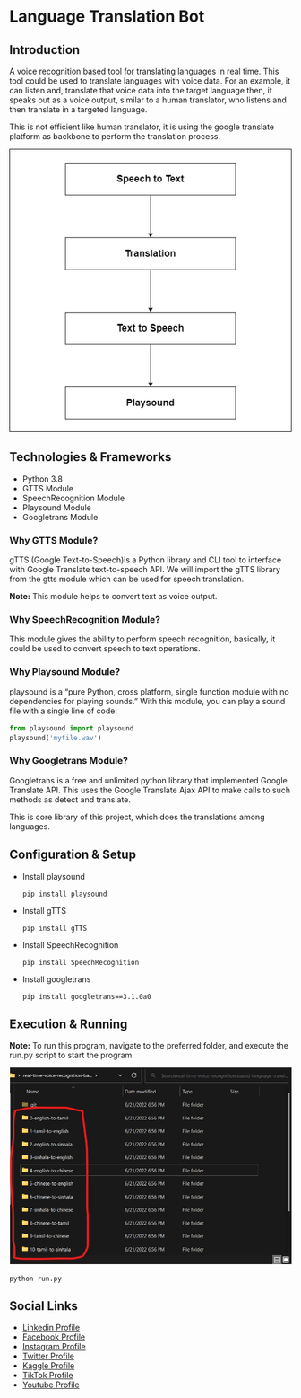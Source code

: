 # Language Translation Bot

## Introduction

 A voice recognition based tool for translating languages in real time. This tool could be used to translate languages with voice data. For an example, it can listen and, translate that voice data into the target language then, it speaks out as a voice output, similar to a human translator, who listens and then translate in a targeted language.  

 This is not efficient like human translator, it is using the google translate platform as backbone to perform the translation process.


![diagram](github-readme-contents/system-architeture.png)

 ## Technologies & Frameworks

 - Python 3.8
 - GTTS Module
 - SpeechRecognition Module
 - Playsound Module
 - Googletrans Module


### Why GTTS Module?

gTTS (Google Text-to-Speech)is a Python library and CLI tool to interface with Google Translate text-to-speech API. We will import the gTTS library from the gtts module which can be used for speech translation.

**Note:** This module helps to convert text as voice output.


### Why SpeechRecognition Module?

This module gives the ability to perform speech recognition, basically, it could be used to convert speech to text operations.

### Why Playsound Module?

playsound is a “pure Python, cross platform, single function module with no dependencies for playing sounds.” With this module, you can play a sound file with a single line of code:

``` python
from playsound import playsound
playsound('myfile.wav')
```

### Why Googletrans Module?

Googletrans is a free and unlimited python library that implemented Google Translate API. This uses the Google Translate Ajax API to make calls to such methods as detect and translate.

This is core library of this project, which does the translations among languages.

## Configuration & Setup

- Install playsound

  ```
  pip install playsound
  ```

- Install gTTS

  ```
  pip install gTTS
  ```

- Install SpeechRecognition

  ```
  pip install SpeechRecognition
  ```


- Install googletrans

  ```
  pip install googletrans==3.1.0a0
  ```


## Execution & Running

**Note:** To run this program, navigate to the preferred folder, and execute the run.py script to start the program.

![diagram](github-readme-contents/folder.jpg)


```
python run.py

```

## Social Links

* [Linkedin Profile](https://www.linkedin.com/in/gunarakulangunaretnam)
* [Facebook Profile](https://www.facebook.com/gunarakulangunaratnam)
* [Instagram Profile](https://www.instagram.com/gunarakulangunaretnam)
* [Twitter Profile ](https://twitter.com/gunarakulangr)
* [Kaggle Profile](https://www.kaggle.com/gunarakulangr)
* [TikTok Profile](https://www.tiktok.com/@gunarakulangunaretnam)
* [Youtube Profile](https://www.youtube.com/channel/UCMWkED5sabgVZSCKjZuRJXA)
